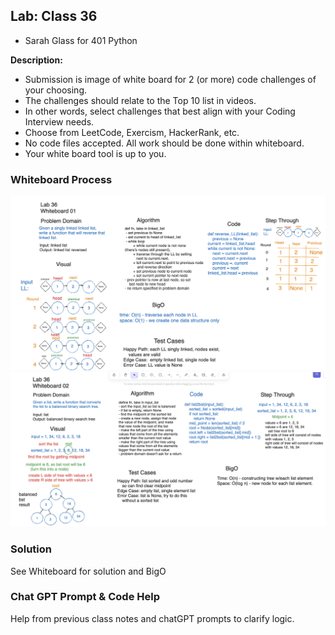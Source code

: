 ## Lab: Class 36

- Sarah Glass for 401 Python

**Description:**

- Submission is image of white board for 2 (or more) code challenges of your choosing.
- The challenges should relate to the Top 10 list in videos.
- In other words, select challenges that best align with your Coding Interview needs.
- Choose from LeetCode, Exercism, HackerRank, etc.
- No code files accepted. All work should be done within whiteboard.
- Your white board tool is up to you.

### Whiteboard Process

![Lab 36 Whiteboard 01](lab36-whiteboard01.png)
![Lab 36 Whiteboard 02](lab36-whiteboard02.png)


### Solution

See Whiteboard for solution and BigO

### Chat GPT Prompt & Code Help

Help from previous class notes and chatGPT prompts to clarify logic.
